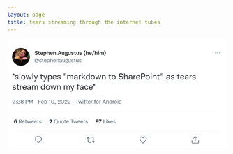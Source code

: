 ```yaml
---
layout: page
title: tears streaming through the internet tubes
---
```


[![Stephen cries about markdown to powerpoint][stephen]](https://twitter.com/stephenaugustus/status/1491874145512087553?s=20&t=efEZR1J6UihWhJimT48qEg)


[stephen]: ./enterprise-oss.png


